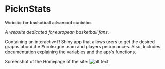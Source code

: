 # PicknStats
Website for basketball advanced statistics 

*A website dedicated for european basketball fans.*

Containing an interactive R Shiny app that allows users to get the desired graphs about the Euroleague team and players perfomances.
Also, includes documentation explaining the variables and the app's functions.

Screenshot of the Homepage of the site: 
![alt text](https://github.com/SimosLeei/PicknStats/Screenshots/Picknstats.png?raw=true)
